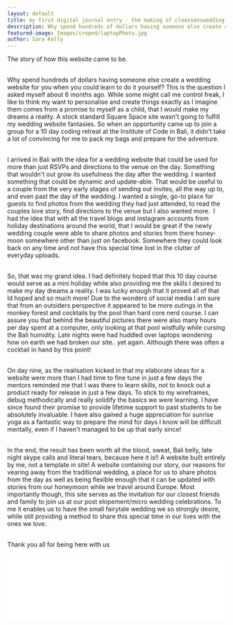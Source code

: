 ```yaml
---
layout: default
title: my first digital journal entry - the making of claassenswedding.com
description: Why spend hundreds of dollars having someone else create a wedding website for you when you could learn to do it yourself? This is the question I asked myself about 6 months ago. While some might call me control freak, I like to think my want to personalise and create things exactly as I imagine them comes from
featured-image: Images/croped/laptopPhoto.jpg
author: Sara Kelly
---
```


The story of how this website came to be.

<br> Why spend hundreds of dollars having someone else create a wedding website for you when you could learn to do it yourself? This is the question I asked myself about 6 months ago. While some might call me control freak, I like to think my want to personalise and create things exactly as I imagine them comes from a promise to myself as a child, that I would make my dreams a reality. A stock standard Square Space site wasn't going to fulfill my wedding website fantasies. So when an opportunity came up to join a group for a 10 day coding retreat at the Institute of Code in Bali, it didn't take a lot of convincing for me to pack my bags and prepare for the adventure.

<br> I arrived in Bali with the idea for a wedding website that could be used for more than just RSVPs and directions to the venue on the day. Something that wouldn't out grow its usefulness the day after the wedding. I wanted something that could be dynamic and update-able. That would be useful to a couple from the very early stages of sending out invites, all the way up to, and even past the day of the wedding. I wanted a single, go-to place for guests to find photos from the wedding they had just attended, to read the couples love story, find directions to the venue but I also wanted more.&nbsp; I had the idea that with all the travel blogs and instagram accounts from holiday destinations around the world, that I would be great if the newly wedding couple were able to share photos and stories from there honey-moon somewhere other than just on facebook. Somewhere they could look back on any time and not have this special time lost in the clutter of everyday uploads.

<br> So, that was my grand idea. I had definitely hoped that this 10 day course would serve as a mini holiday while also providing me the skills I desired to make my day dreams a reality. I was lucky enough that it proved all of that Id hoped and so much more! Due to the wonders of social media I am sure that from an outsiders perspective it appeared to be more outings in the monkey forest and cocktails by the pool than hard core nerd course. I can assure you that behind the beautiful pictures there were also many hours per day spent at a computer, only looking at that pool wistfully while cursing the Bali humidity. Late nights were had huddled over laptops wondering how on earth we had broken our site.. yet again. Although there was often a cocktail in hand by this point! &nbsp;

<br> On day nine, as the realisation kicked in that my elaborate ideas for a website were more than I had time to fine tune in just a few days the mentors reminded me that I was there to learn skills, not to knock out a product ready for release in just a few days. To stick to my wireframes, debug methodically and really solidify the basics we were learning. I have since found their promise to provide lifetime support to past students to be absolutely invaluable. I have also gained a huge appreciation for sunrise yoga as a fantastic way to prepare the mind for days I know will be difficult mentally, even if I haven't managed to be up that early since!

<br>In the end, the result has been worth all the blood, sweat, Bali belly, late night skype calls and literal tears, because here it is!! A website built entirely by me, not a template in site! A website containing our story, our reasons for vearing away from the traditional wedding, a place for us to share photos from the day as well as being flexible enough that it can be updated with stories from our honeymoon while we travel around Europe. Most importantly though, this site serves as the invitation for our closest friends and family to join us at our post elopement/micro wedding celebrations. To me it enables us to have the small fairytale wedding we so strongly desire, while still providing a method to share this special time in our lives with the ones we love.

<br>Thank you all for being here with us

<!-- LightWidget WIDGET --><script src="//lightwidget.com/widgets/lightwidget.js"></script><iframe src="//lightwidget.com/widgets/82ab82f3cc0e5f5e9e80f6081ddce615.html" scrolling="no" allowtransparency="true" class="lightwidget-widget" style="width: 100%; border: 0; overflow: hidden;"></iframe>

